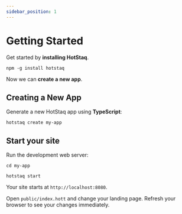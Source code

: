 ```yaml
---
sidebar_position: 1
---
```


# Getting Started

Get started by **installing HotStaq**.

```console
npm -g install hotstaq
```

Now we can **create a new app**.

## Creating a New App

Generate a new HotStaq app using **TypeScript**:

```console
hotstaq create my-app
```

## Start your site

Run the development web server:

```console
cd my-app

hotstaq start
```

Your site starts at `http://localhost:8080`.

Open `public/index.hott` and change your landing page. Refresh your browser to see your changes immediately.
